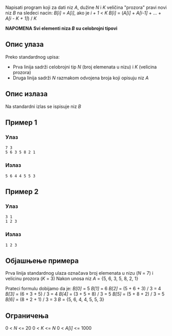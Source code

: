 Napisati program koji za dati niz *A*, dužine *N* i *K* veličina "prozora" pravi novi niz *B* na sledeci nacin:
*B[i]* = *A[i]*, ako je *i + 1* < *K*
*B[i]* = (*A[i]* + *A[i-1]* + ... + *A[i - K + 1]*) / *K*

**NAPOMENA**
**Svi elementi niza *B* su celobrojni tipovi**
## Опис улаза

Preko standardnog upisa:
- Prva linija sadrži celobrojni tip *N* (broj elemenata u nizu) i *K* (velicina prozora)
- Druga linija sadrži *N* razmakom odvojena broja koji opisuju niz *A*

## Опис излаза

Na standardni izlas se ispisuje niz *B*

## Пример 1

### Улаз

~~~
7 3
5 6 3 5 8 2 1 
~~~

### Излаз

~~~
5 6 4 4 5 5 3
~~~

## Пример 2

### Улаз

~~~
3 1
1 2 3 
~~~

### Излаз

~~~
1 2 3
~~~

## Објашњење примера
Prva linija standardnog ulaza označava broj elemenata u nizu (*N* = 7) i velicinu prozora (*K* = 3)
Nakon unosa niz *A* = {5, 6, 3, 5, 8, 2, 1}

Prateci formulu dobijamo da je:
*B[0]* = 5
*B[1]* = 6
*B[2]* = (5 + 6 + 3) / 3 = 4
*B[3]* = (6 + 3 + 5) / 3 = 4
*B[4]* = (3 + 5 + 8) / 3 = 5
*B[5]* = (5 + 8 + 2) / 3 = 5
*B[6]* = (8 + 2 + 1) / 3 = 3
*B* = {5, 6, 4, 4, 5, 5, 3}
## Ограничења
0 < *N* <= 20
0 < *K* <= *N*
0 < *A[i]* <= 1000